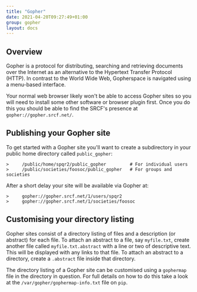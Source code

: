 ```yaml
---
title: "Gopher"
date: 2021-04-20T09:27:49+01:00
group: gopher
layout: docs
---
```


## Overview

Gopher is a protocol for distributing, searching and retrieving
documents over the Internet as an alternative to the Hypertext Transfer
Protocol (HTTP). In contrast to the World Wide Web, Gopherspace is
navigated using a menu-based interface.

Your normal web browser likely won't be able to access Gopher sites so
you will need to install some other software or browser plugin first.
Once you do this you should be able to find the SRCF's presence at
`gopher://gopher.srcf.net/`.

## Publishing your Gopher site

To get started with a Gopher site you'll want to create a subdirectory
in your public home directory called `public_gopher`:

```
>     /public/home/spqr2/public_gopher         # For individual users
>     /public/societies/foosoc/public_gopher   # For groups and societies
```

After a short delay your site will be available via Gopher at:

```
>     gopher://gopher.srcf.net/1/users/spqr2
>     gopher://gopher.srcf.net/1/societies/foosoc
```

## Customising your directory listing

Gopher sites consist of a directory listing of files and a description
(or abstract) for each file. To attach an abstract to a file, say
`myfile.txt`, create another file called `myfile.txt.abstract` with a
line or two of descriptive text. This will be displayed with any links
to that file. To attach an abstract to a directory, create a `.abstract`
file inside that directory.

The directory listing of a Gopher site can be customised using a
`gophermap` file in the directory in question. For full details on how
to do this take a look at the `/var/gopher/gophermap-info.txt` file on
`pip`.
